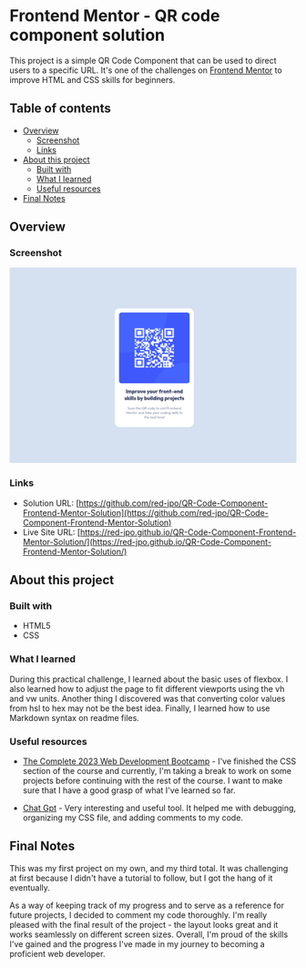 # Frontend Mentor - QR code component solution

This project is a simple QR Code Component that can be used to direct users to a specific URL. It's one of the challenges on [Frontend Mentor](https://www.frontendmentor.io/challenges/qr-code-component-iux_sIO_H) to improve HTML and CSS skills for beginners.

## Table of contents

+ [Overview](#overview)
  + [Screenshot](#screenshot)
  + [Links](#links)
+ [About this project](#about-this-project)
  + [Built with](#built-with)
  + [What I learned](#what-i-learned)
  + [Useful resources](#useful-resources)
+ [Final Notes](#final-notes)

## Overview

### Screenshot
![](./Screenshot2023-03-16.png)

### Links

- Solution URL: [https://github.com/red-jpo/QR-Code-Component-Frontend-Mentor-Solution](https://github.com/red-jpo/QR-Code-Component-Frontend-Mentor-Solution)
- Live Site URL: [https://red-jpo.github.io/QR-Code-Component-Frontend-Mentor-Solution/](https://red-jpo.github.io/QR-Code-Component-Frontend-Mentor-Solution/)

## About this project

### Built with

- HTML5
- CSS

### What I learned

During this practical challenge, I learned about the basic uses of flexbox. I also learned how to adjust the page to fit different viewports using the vh and vw units. Another thing I discovered was that converting color values from hsl to hex may not be the best idea. Finally, I learned how to use Markdown syntax on readme files.

### Useful resources

- [The Complete 2023 Web Development Bootcamp](https://www.udemy.com/course/the-complete-web-development-bootcamp/) - I've finished the CSS section of the course and currently, I'm taking a break to work on some projects before continuing with the rest of the course. I want to make sure that I have a good grasp of what I've learned so far.

- [Chat Gpt](https://chat.openai.com/) - Very interesting and useful tool. It helped me with debugging, organizing my CSS file, and adding comments to my code.

## Final Notes

This was my first project on my own, and my third total. It was challenging at first because I didn't have a tutorial to follow, but I got the hang of it eventually. 

As a way of keeping track of my progress and to serve as a reference for future projects, I decided to comment my code thoroughly. I'm really pleased with the final result of the project - the layout looks great and it works seamlessly on different screen sizes. Overall, I'm proud of the skills I've gained and the progress I've made in my journey to becoming a proficient web developer.

